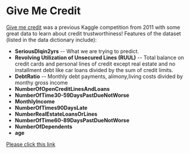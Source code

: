 # Give Me Credit

[Give me credit](https://www.kaggle.com/c/GiveMeSomeCredit) was a previous Kaggle competition from 2011 with some great data to learn about credit trustworthiness! Features of the dataset (listed in the data dictionary include):   

* **SeriousDlqin2yrs** -- What we are trying to predict. 
* **Revolving Utilization of Unsecured Lines (RUUL)** -- Total balance on credit cards and personal lines of credit except real estate and no installment debt like car loans divided by the sum of credit limits. 
* **DebtRatio** -- Monthly debt payments, alimony,living costs divided by monthy gross income
* **NumberOfOpenCreditLinesAndLoans**
* **NumberOfTime30-59DaysPastDueNotWorse**
* **MonthlyIncome**
* **NumberOfTimes90DaysLate**
* **NumberRealEstateLoansOrLines**
* **NumberOfTime60-89DaysPastDueNotWorse**
* **NumberOfDependents**
* **age**


[Please click this link](http://htmlpreview.github.io/?https://github.com/jakesauter/Give_me_credit/blob/master/give_me_credit.Rmd)
